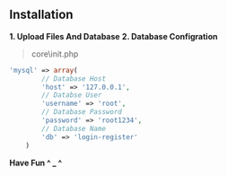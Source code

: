 ## Installation

**1. Upload Files And Database**
**2. Database Configration**

>core\init.php
```php
'mysql' => array(
        // Database Host
        'host' => '127.0.0.1',
        // Databse User
        'username' => 'root',
        // Database Password
        'password' => 'root1234',
        // Database Name
        'db' => 'login-register'
    )
```

**Have Fun ^ _ ^**

